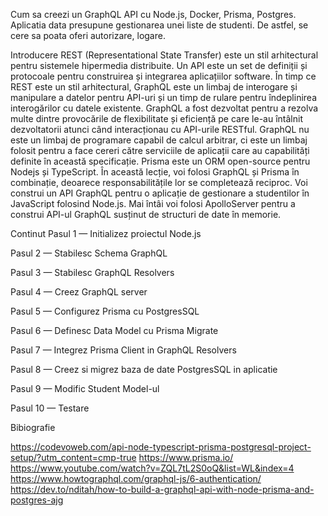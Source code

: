 Cum sa creezi un GraphQL API cu Node.js, Docker, Prisma, Postgres.
Aplicatia data presupune gestionarea unei liste de studenti. De astfel, se cere sa poata oferi autorizare, logare.

Introducere REST (Representational State Transfer) este un stil arhitectural pentru sistemele hipermedia distribuite. Un API este un set de definiții și protocoale pentru construirea și integrarea aplicațiilor software. În timp ce REST este un stil arhitectural, GraphQL este un limbaj de interogare și manipulare a datelor pentru API-uri și un timp de rulare pentru îndeplinirea interogărilor cu datele existente. GraphQL a fost dezvoltat pentru a rezolva multe dintre provocările de flexibilitate și eficiență pe care le-au întâlnit dezvoltatorii atunci când interacționau cu API-urile RESTful. GraphQL nu este un limbaj de programare capabil de calcul arbitrar, ci este un limbaj folosit pentru a face cereri către serviciile de aplicații care au capabilități definite în această specificație. Prisma este un ORM open-source pentru Nodejs și TypeScript. În această lecție, voi folosi GraphQL și Prisma în combinație, deoarece responsabilitățile lor se completează reciproc. Voi construi un API GraphQL pentru o aplicație de gestionare a studentilor în JavaScript folosind Node.js. Mai întâi voi folosi ApolloServer pentru a construi API-ul GraphQL susținut de structuri de date în memorie.

Continut Pasul 1 — Initializez proiectul Node.js

Pasul 2 — Stabilesc Schema GraphQL

Pasul 3 — Stabilesc GraphQL Resolvers

Pasul 4 — Creez GraphQL server

Pasul 5 — Configurez Prisma cu PostgresSQL

Pasul 6 — Definesc Data Model cu Prisma Migrate

Pasul 7 — Integrez Prisma Client in GraphQL Resolvers

Pasul 8 — Creez si migrez baza de date PostgresSQL in aplicatie

Pasul 9 — Modific Student Model-ul

Pasul 10 — Testare

Bibiografie

https://codevoweb.com/api-node-typescript-prisma-postgresql-project-setup/?utm_content=cmp-true https://www.prisma.io/ https://www.youtube.com/watch?v=ZQL7tL2S0oQ&list=WL&index=4 https://www.howtographql.com/graphql-js/6-authentication/ https://dev.to/nditah/how-to-build-a-graphql-api-with-node-prisma-and-postgres-ajg
